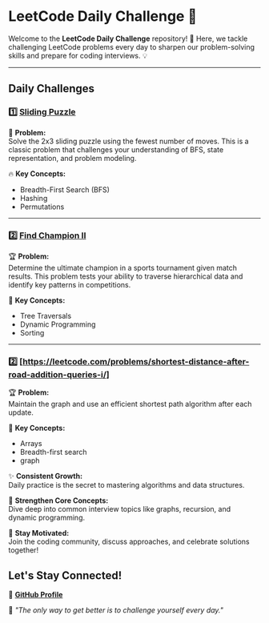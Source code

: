 
# **LeetCode Daily Challenge 🚀**

Welcome to the **LeetCode Daily Challenge** repository! 🎉 Here, we tackle challenging LeetCode problems every day to sharpen our problem-solving skills and prepare for coding interviews. 💡

---
## **Daily Challenges**
### 1️⃣ **[Sliding Puzzle](https://leetcode.com/problems/sliding-puzzle/)**  
🧩 **Problem:**  
Solve the 2x3 sliding puzzle using the fewest number of moves. This is a classic problem that challenges your understanding of BFS, state representation, and problem modeling.  

🔥 **Key Concepts:**  
- Breadth-First Search (BFS)  
- Hashing  
- Permutations  
---
### 2️⃣ **[Find Champion II](https://leetcode.com/problems/find-champion-ii/)**  
🏆 **Problem:**  
Determine the ultimate champion in a sports tournament given match results. This problem tests your ability to traverse hierarchical data and identify key patterns in competitions.  

🔑 **Key Concepts:**  
- Tree Traversals  
- Dynamic Programming  
- Sorting
---
### 2️⃣ **[https://leetcode.com/problems/shortest-distance-after-road-addition-queries-i/]**  
🏆 **Problem:**  
Maintain the graph and use an efficient shortest path algorithm after each update.

🔑 **Key Concepts:**  
- Arrays 
- Breadth-first search  
- graph
 

✨ **Consistent Growth:**  
Daily practice is the secret to mastering algorithms and data structures.  

💪 **Strengthen Core Concepts:**  
Dive deep into common interview topics like graphs, recursion, and dynamic programming.  

🌟 **Stay Motivated:**  
Join the coding community, discuss approaches, and celebrate solutions together!  


## **Let's Stay Connected!** 
🐙 **[GitHub Profile](https://github.com/JahnavikaGopalbvrith)**  

🎯 *"The only way to get better is to challenge yourself every day."*  
